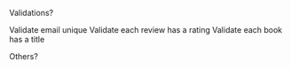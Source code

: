 Validations?

Validate email unique
Validate each review has a rating
Validate each book has a title

Others?
